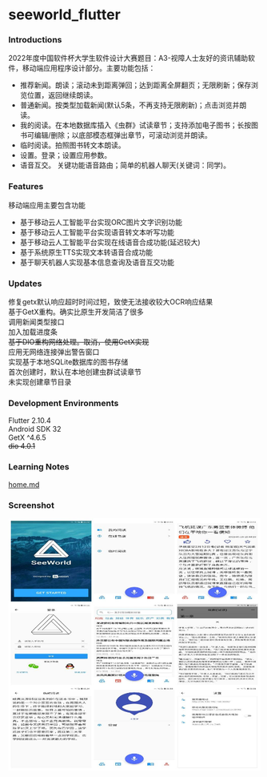 # seeworld_flutter
### Introductions
2022年度中国软件杯大学生软件设计大赛题目：A3-视障人士友好的资讯辅助软件，移动端应用程序设计部分。主要功能包括：
 - 推荐新闻。朗读；滚动未到距离弹回；达到距离全屏翻页；无限刷新；保存浏览位置，返回继续朗读。  
 - 普通新闻。按类型加载新闻(默认5条，不再支持无限刷新)；点击浏览并朗读。  
 - 我的阅读。在本地数据库插入《虫群》试读章节；支持添加电子图书；长按图书可编辑/删除；以底部模态框弹出章节，可滚动浏览并朗读。  
 - 临时阅读。拍照图书转文本朗读。  
 - 设置。登录；设置应用参数。  
 - 语音互交。 关键功能语音路由；简单的机器人聊天(关键词：同学)。  

### Features
移动端应用主要包含功能
 - 基于移动云人工智能平台实现ORC图片文字识别功能  
 - 基于移动云人工智能平台实现语音转文本听写功能  
 - 基于移动云人工智能平台实现在线语音合成功能(延迟较大)  
 - 基于系统原生TTS实现文本转语音合成功能
 - 基于聊天机器人实现基本信息查询及语音互交功能

### Updates
修复getx默认响应超时时间过短，致使无法接收较大OCR响应结果  
基于GetX重构。确实比原生开发简洁了很多  
调用新闻类型接口  
加入加载进度条  
~~基于DIO重构网络处理。取消，使用GetX实现~~  
应用无网络连接弹出警告窗口  
实现基于本地SQLite数据库的图书存储  
首次创建时，默认在本地创建虫群试读章节  
未实现创建章节目录  

### Development Environments
Flutter 2.10.4  
Android SDK 32  
GetX ^4.6.5  
~~dio 4.0.1~~  

### Learning Notes
[home.md](./home.md)

### Screenshot
![截图](./images/20220711141744385.jpg)

